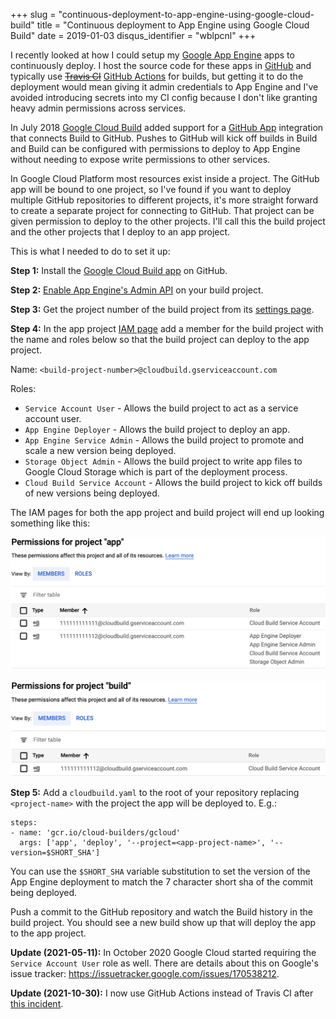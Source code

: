 +++
slug = "continuous-deployment-to-app-engine-using-google-cloud-build"
title = "Continuous deployment to App Engine using Google Cloud Build"
date = 2019-01-03
disqus_identifier = "wblpcnl"
+++

I recently looked at how I could setup my [Google App Engine](https://cloud.google.com/appengine/) apps to continuously deploy. I host the source code for these apps in [GitHub](https://github.com) and typically use ~~[Travis CI](https://travis-ci.com)~~ [GitHub Actions](https://github.com/features/actions) for builds, but getting it to do the deployment would mean giving it admin credentials to App Engine and I've avoided introducing secrets into my CI config because I don't like granting heavy admin permissions across services.

In July 2018 [Google Cloud Build](https://cloud.google.com/cloud-build/) added support for a [GitHub App](https://github.com/apps/google-cloud-build) integration that connects Build to GitHub. Pushes to GitHub will kick off builds in Build and Build can be configured with permissions to deploy to App Engine without needing to expose write permissions to other services.

In Google Cloud Platform most resources exist inside a project. The GitHub app will be bound to one project, so I've found if you want to deploy multiple GitHub repositories to different projects, it's more straight forward to create a separate project for connecting to GitHub. That project can be given permission to deploy to the other projects. I'll call this the build project and the other projects that I deploy to an app project.

This is what I needed to do to set it up:

**Step 1:** Install the [Google Cloud Build app](https://github.com/apps/google-cloud-build) on GitHub.

**Step 2:** [Enable App Engine's Admin API](https://console.cloud.google.com/apis/library/appengine.googleapis.com?q=app%20engine) on your build project.

**Step 3:** Get the project number of the build project from its [settings page](https://console.cloud.google.com/iam-admin/settings).

**Step 4:** In the app project [IAM page](https://console.cloud.google.com/iam-admin/iam) add a member for the build project with the name and roles below so that the build project can deploy to the app project.

Name: `<build-project-number>@cloudbuild.gserviceaccount.com`

Roles:

 - `Service Account User` - Allows the build project to act as a service account user.
 - `App Engine Deployer` - Allows the build project to deploy an app.
 - `App Engine Service Admin` - Allows the build project to promote and scale a new version being deployed.
 - `Storage Object Admin` - Allows the build project to write app files to Google Cloud Storage which is part of the deployment process.
 - `Cloud Build Service Account` - Allows the build project to kick off builds of new versions being deployed.
 
The IAM pages for both the app project and build project will end up looking something like this:  

![](screenshot-1.png)

![](screenshot-2.png)

**Step 5:** Add a `cloudbuild.yaml` to the root of your repository replacing `<project-name>` with the project the app will be deployed to. E.g.:

```
steps:
- name: 'gcr.io/cloud-builders/gcloud'
  args: ['app', 'deploy', '--project=<app-project-name>', '--version=$SHORT_SHA']
```

You can use the `$SHORT_SHA` variable substitution to set the version of the App Engine deployment to match the 7 character short sha of the commit being deployed.

Push a commit to the GitHub repository and watch the Build history in the build project. You should see a new build show up that will deploy the app to the app project.

**Update (2021-05-11):** In October 2020 Google Cloud started requiring the `Service Account User` role as well. There are details about this on Google's issue tracker: https://issuetracker.google.com/issues/170538212.

**Update (2021-10-30):** I now use GitHub Actions instead of Travis CI after [this incident](https://travis-ci.community/t/security-bulletin/12081).
